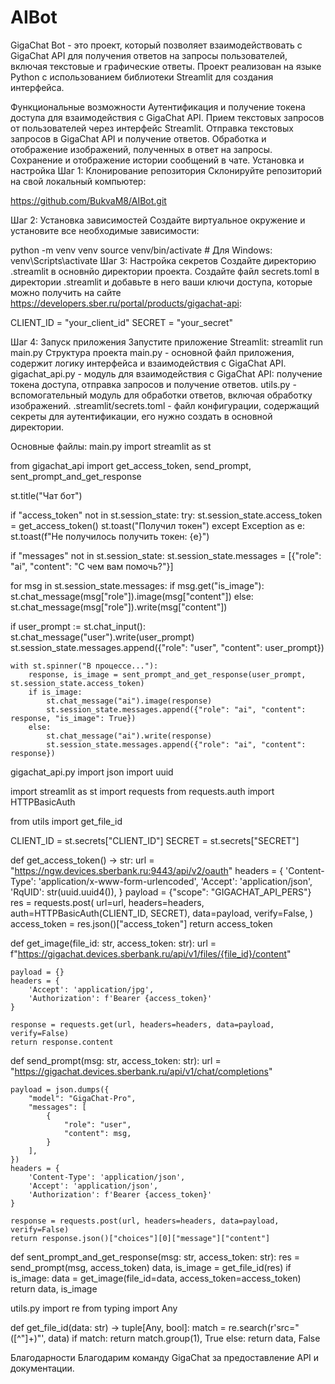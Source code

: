 # AIBot

GigaChat Bot - это проект, который позволяет взаимодействовать с GigaChat API для получения ответов на запросы пользователей, включая текстовые и графические ответы. Проект реализован на языке Python с использованием библиотеки Streamlit для создания интерфейса.

Функциональные возможности
Аутентификация и получение токена доступа для взаимодействия с GigaChat API.
Прием текстовых запросов от пользователей через интерфейс Streamlit.
Отправка текстовых запросов в GigaChat API и получение ответов.
Обработка и отображение изображений, полученных в ответ на запросы.
Сохранение и отображение истории сообщений в чате.
Установка и настройка
Шаг 1: Клонирование репозитория
Склонируйте репозиторий на свой локальный компьютер:

https://github.com/BukvaM8/AIBot.git

Шаг 2: Установка зависимостей
Создайте виртуальное окружение и установите все необходимые зависимости:

python -m venv venv
source venv/bin/activate  # Для Windows: venv\Scripts\activate
Шаг 3: Настройка секретов
Создайте директорию .streamlit в основнйо директории проекта.
Создайте файл secrets.toml в директории .streamlit и добавьте в него ваши ключи доступа, которые можно получить на сайте https://developers.sber.ru/portal/products/gigachat-api:


CLIENT_ID = "your_client_id"
SECRET = "your_secret"

Шаг 4: Запуск приложения
Запустите приложение Streamlit:
streamlit run main.py
Структура проекта
main.py - основной файл приложения, содержит логику интерфейса и взаимодействия с GigaChat API.
gigachat_api.py - модуль для взаимодействия с GigaChat API: получение токена доступа, отправка запросов и получение ответов.
utils.py - вспомогательный модуль для обработки ответов, включая обработку изображений.
.streamlit/secrets.toml - файл конфигурации, содержащий секреты для аутентификации, его нужно создать в основной директории.

Основные файлы:
main.py
import streamlit as st

from gigachat_api import get_access_token, send_prompt, sent_prompt_and_get_response

st.title("Чат бот")

if "access_token" not in st.session_state:
    try:
        st.session_state.access_token = get_access_token()
        st.toast("Получил токен")
    except Exception as e:
        st.toast(f"Не получилось получить токен: {e}")

if "messages" not in st.session_state:
    st.session_state.messages = [{"role": "ai", "content": "С чем вам помочь?"}]

for msg in st.session_state.messages:
    if msg.get("is_image"):
        st.chat_message(msg["role"]).image(msg["content"])
    else:
        st.chat_message(msg["role"]).write(msg["content"])

if user_prompt := st.chat_input():
    st.chat_message("user").write(user_prompt)
    st.session_state.messages.append({"role": "user", "content": user_prompt})

    with st.spinner("В процессе..."):
        response, is_image = sent_prompt_and_get_response(user_prompt, st.session_state.access_token)
        if is_image:
            st.chat_message("ai").image(response)
            st.session_state.messages.append({"role": "ai", "content": response, "is_image": True})
        else:
            st.chat_message("ai").write(response)
            st.session_state.messages.append({"role": "ai", "content": response})
gigachat_api.py
import json
import uuid

import streamlit as st
import requests
from requests.auth import HTTPBasicAuth

from utils import get_file_id

CLIENT_ID = st.secrets["CLIENT_ID"]
SECRET = st.secrets["SECRET"]

def get_access_token() -> str:
    url = "https://ngw.devices.sberbank.ru:9443/api/v2/oauth"
    headers = {
        'Content-Type': 'application/x-www-form-urlencoded',
        'Accept': 'application/json',
        'RqUID': str(uuid.uuid4()),
    }
    payload = {"scope": "GIGACHAT_API_PERS"}
    res = requests.post(
        url=url,
        headers=headers,
        auth=HTTPBasicAuth(CLIENT_ID, SECRET),
        data=payload,
        verify=False,
    )
    access_token = res.json()["access_token"]
    return access_token

def get_image(file_id: str, access_token: str):
    url = f"https://gigachat.devices.sberbank.ru/api/v1/files/{file_id}/content"

    payload = {}
    headers = {
        'Accept': 'application/jpg',
        'Authorization': f'Bearer {access_token}'
    }

    response = requests.get(url, headers=headers, data=payload, verify=False)
    return response.content

def send_prompt(msg: str, access_token: str):
    url = "https://gigachat.devices.sberbank.ru/api/v1/chat/completions"

    payload = json.dumps({
        "model": "GigaChat-Pro",
        "messages": [
            {
                "role": "user",
                "content": msg,
            }
        ],
    })
    headers = {
        'Content-Type': 'application/json',
        'Accept': 'application/json',
        'Authorization': f'Bearer {access_token}'
    }

    response = requests.post(url, headers=headers, data=payload, verify=False)
    return response.json()["choices"][0]["message"]["content"]

def sent_prompt_and_get_response(msg: str, access_token: str):
    res = send_prompt(msg, access_token)
    data, is_image = get_file_id(res)
    if is_image:
        data = get_image(file_id=data, access_token=access_token)
    return data, is_image

utils.py
import re
from typing import Any

def get_file_id(data: str) -> tuple[Any, bool]:
    match = re.search(r'src="([^"]+)"', data)
    if match:
        return match.group(1), True
    else:
        return data, False

Благодарности
Благодарим команду GigaChat за предоставление API и документации.
